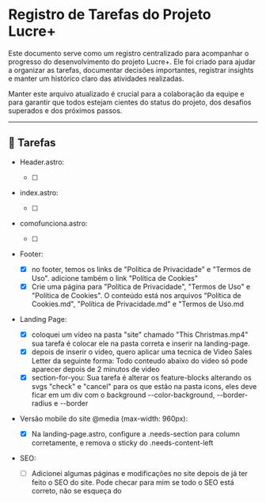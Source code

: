 # Registro de Tarefas do Projeto Lucre+

Este documento serve como um registro centralizado para acompanhar o progresso do desenvolvimento do projeto Lucre+. Ele foi criado para ajudar a organizar as tarefas, documentar decisões importantes, registrar insights e manter um histórico claro das atividades realizadas.

Manter este arquivo atualizado é crucial para a colaboração da equipe e para garantir que todos estejam cientes do status do projeto, dos desafios superados e dos próximos passos.

---

## 📝 Tarefas

- Header.astro:

  - [ ] 

- index.astro:

  - [ ]

- comofunciona.astro:

  - [ ]

- Footer:

  - [x] no footer, temos os links de "Política de Privacidade" e "Termos de Uso". adicione também o link "Política de Cookies"
  - [x] Crie uma página para "Política de Privacidade", "Termos de Uso" e "Política de Cookies". O conteúdo está nos arquivos "Política de Cookies.md", "Política de Privacidade.md" e "Termos de Uso.md

- Landing Page:

  - [x] coloquei um vídeo na pasta "site" chamado "This Christmas.mp4" sua tarefa é colocar ele na pasta correta e inserir na landing-page.
  - [x] depois de inserir o video, quero aplicar uma tecnica de Video Sales Letter da seguinte forma: Todo conteudo abaixo do video só pode aparecer depois de 2 minutos de video
  - [x] section-for-you: Sua tarefa é alterar os feature-blocks alterando os svgs "check" e "cancel" para os que estão na pasta icons, eles deve ficar em um div com o background --color-background, --border-radius e --border

- Versão mobile do site @media (max-width: 960px):

  - [x] Na landing-page.astro, configure a .needs-section para column corretamente, e remova o sticky do .needs-content-left

- SEO:

  - [ ] Adicionei algumas páginas e modificações no site depois de já ter feito o SEO do site. Pode checar para mim se todo o SEO está correto, não se esqueça do   <script type="application/ld+json" slot="head"> nas páginas (incluindo a landing-page e as páginas de políticas e termo de uso), veja também se o robots e o sitemap estão corretos mostrando todas as páginas... enfim.. de uma passada completa e extremamente eficiente no SEO do projeto

- Correção de erros:

  - [ ]

---

## 💡 Observações e Insights

Este espaço é dedicado a registrar quaisquer observações importantes, desafios encontrados, soluções aplicadas, decisões de design, ou insights que surgiram durante o desenvolvimento. É um local valioso para documentar o "porquê" de certas escolhas e para compartilhar conhecimento.

- **Observação:** A integração com a API externa Z apresentou um problema de autenticação. A solução foi ajustar o cabeçalho da requisição para incluir o token de acesso correto.
- **Insight:** Descobrimos que a biblioteca W oferece uma funcionalidade que pode simplificar drasticamente a implementação da feature K, reduzindo o tempo de desenvolvimento em 30%.

---

## ➡️ Próximos Passos

Esta seção resume as próximas ações planejadas e as prioridades imediatas. Ajuda a manter o foco e a direcionar os esforços da equipe.

- Definir as especificações detalhadas para a funcionalidade de pagamentos.
- Iniciar a implementação da interface de usuário para o módulo de relatórios.
- Realizar uma reunião de alinhamento para discutir os requisitos da próxima sprint.

---

## 📚 Sugestões para Manter o Arquivo Organizado e Útil

Para garantir que este registro de tarefas permaneça uma ferramenta eficaz, siga estas sugestões:

- **Atualize Regularmente:** Mantenha o arquivo atualizado à medida que as tarefas são iniciadas, concluídas ou novas observações surgem.
- **Seja Específico:** Descreva as tarefas e observações de forma clara e detalhada.
- **Use Checkboxes:** Utilize `[ ]` para tarefas pendentes e `[x]` para tarefas concluídas na seção "Tarefas Pendentes" antes de movê-las para "Tarefas Concluídas".
- **Adicione Datas:** Sempre inclua a data de conclusão para as tarefas finalizadas.
- **Revise Periodicamente:** Faça revisões regulares para garantir que o conteúdo esteja relevante e preciso.
- **Colabore:** Encoraje todos os membros da equipe a contribuir e consultar este documento.
